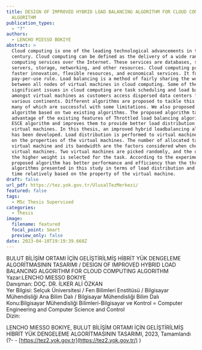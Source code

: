 ```yaml
---
title: DESIGN OF IMPROVED HYBRID LOAD BALANCING ALGORITHM FOR CLOUD COMPUTING
  ALGORITHM
publication_types:
  - "7"
authors:
  - LENCHO MIESSO BOKIYE
abstract: >
  Cloud computing is one of the leading technological advancements in the 21st
  century. Cloud computing can be defined as the delivery of a wide range of
  computing services over the Internet. These services are databases, software,
  servers, storage, networking, and other resources. Cloud computing provides
  faster innovation, flexible resources, and economical services. It follows the
  pay-per-use rule. Load balancing is a method of fairly sharing the workload
  between all nodes of virtual machines in cloud computing. Some of the most
  significant issues in cloud computing are task scheduling and load balancing
  amongst virtual machines as customers access dispersed data centers from
  various continents. Different algorithms are proposed to tackle this problem,
  many of which are successful with some limitations. We also proposed a hybrid
  algorithm based on two existing algorithms. The proposed algorithm takes
  advantage of the existing features of Throttled load balancing algorithm and
  ESCE algorithm and improves them to provide better load distribution between
  virtual machines. In this thesis, an improved hybrid loadbalancing algorithm
  has been developed. Load distribution is performed to virtual machines based
  on the properties of the virtual machines. The number of allocated tasks to a
  virtual machine and its bandwidth are the factors considered when choosing
  virtual machines. Two virtual machines are picked randomly, and the one with
  the higher weight is selected for the task. According to the experiments, the
  proposed algorithm has better performance and efficiency than the three
  algorithms presented in this study in terms of load distribution and response
  time relatively based on the property of the virtual machine.
draft: false
url_pdf: https://tez.yok.gov.tr/UlusalTezMerkezi/
featured: false
tags:
  - MSc Thesis Supervised
categories:
  - Thesis
image:
  filename: featured
  focal_point: Smart
  preview_only: false
date: 2023-04-10T19:19:39.668Z
---
```

BULUT BİLİŞİM ORTAMI İÇİN GELİŞTİRİLMİŞ HİBRİT YÜK DENGELEME ALGORİTMASININ TASARIMI / DESIGN OF IMPROVED HYBRID LOAD BALANCING ALGORITHM FOR CLOUD COMPUTING ALGORITHM\
Yazar:LENCHO MIESSO BOKIYE\
Danışman: DOÇ. DR. İLKER ALİ ÖZKAN\
Yer Bilgisi: Selçuk Üniversitesi / Fen Bilimleri Enstitüsü / Bilgisayar Mühendisliği Ana Bilim Dalı / Bilgisayar Mühendisliği Bilim Dalı\
Konu:Bilgisayar Mühendisliği Bilimleri-Bilgisayar ve Kontrol = Computer Engineering and Computer Science and Control\
Dizin:

LENCHO MIESSO BOKIYE, BULUT BİLİŞİM ORTAMI İÇİN GELİŞTİRİLMİŞ HİBRİT YÜK DENGELEME ALGORİTMASININ TASARIMI, 2023, Tamamlandı (?- - [https://tez2.yok.gov.tr](https://tez2.yok.gov.tr/) )
